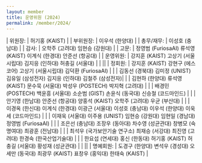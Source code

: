 ```yaml
---
layout: member
title: 운영위원 (2024)
permalink: /member/2024/
---
```


| 위원장:    | 허기홍 (KAIST) |
| 부위원장:  | 이우석 (한양대) |
| 총무/재무: | 이성호 (충남대) |
| 감사:      | 오학주 (고려대) 임현승 (강원대) |
| 고문:      | 정영범 (FuriosaAI) 류석영 (KAIST) 이계식 (한경대) 안준선 (항공대) |
| 운영위원:  | 강지훈 (KAIST) 고상기 (서울시립대) 김지응 (인하대) 허충길 (서울대) |
|            ||
| 정회원:    | 강지훈 (KAIST) 강현구 (에스코어) 고상기 (서울시립대) 김덕환 (FuriosaAI) |
|            | 김동선 (경북대) 김미정 (UNIST) 김유일 (삼성전자) 김지응 (인하대) 김철주 (삼성전자)|
|            | 김현하 (한양대) 류석영 (KAIST) 문수묵 (서울대) 박성우 (POSTECH) 박지혁 (고려대)  |
|            | 배경민 (POSTECH) 백윤흥 (서울대) 소순범 (GIST) 손윤식 (동국대) 신승철 (코드마인드)  |
|            | 안기영 (한남대) 안준선 (항공대) 양홍석 (KAIST) 오학주 (고려대) 우균 (부산대)  |
|            | 이경옥 (한신대) 이계식 (한경대) 이광근 (서울대) 이성호 (충남대) 이우석 (한양대) 이욱세 (코드마인드) |
|            | 이재욱 (서울대) 이주용 (UNIST)  임현승 (강원대) 임현일 (경남대) 정영범 (FuriosaAI) |
|            | 조은선 (충남대) 조장우 (동아대) 차수영 (성균관대) 창병모 (숙명여대) 최광훈 (전남대) |
|            | 최석우 (국가보안기술 연구소) 최재승 (서강대) 최진영 (고려대) 한경숙 (한국산업기술대) |
|            | 한요섭 (연세대) 홍신 (한동대) 허기홍 (KAIST) 허충길 (서울대) 황성재 (성균관대) |
|            ||
| 명예회원:  | 도경구 (한양대) 변석우 (경성대) 오세만 (동국대) 최광무 (KAIST) 표창우 (홍익대) 한태숙 (KAIST) |

